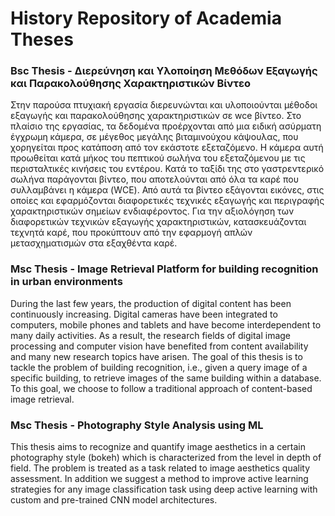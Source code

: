 # History Repository of Academia Theses

### Bsc Thesis - Διερεύνηση και Υλοποίηση Μεθόδων Εξαγωγής και Παρακολούθησης Χαρακτηριστικών Βίντεο

Στην παρούσα πτυχιακή εργασία διερευνώνται και υλοποιούνται μέθοδοι εξαγωγής και παρακολούθησης χαρακτηριστικών σε wce βίντεο. Στo πλαίσιo της εργασίας, 
τα δεδομένα προέρχονται από μια ειδική ασύρματη έγχρωμη κάμερα, σε μέγεθος μεγάλης βιταμινούχου κάψουλας, που χορηγείται προς κατάποση από τον εκάστοτε εξεταζόμενο.
Η κάμερα αυτή προωθείται κατά μήκος του πεπτικού σωλήνα του εξεταζόμενου με τις περισταλτικές κινήσεις του εντέρου. Κατά το ταξίδι της στο γαστρεντερικό σωλήνα παράγονται βίντεο, που αποτελούνται από όλα τα καρέ που συλλαμβάνει η κάμερα (WCE). Από αυτά τα βίντεο εξάγονται εικόνες, στις οποίες και εφαρμόζονται διαφορετικές τεχνικές εξαγωγής και περιγραφής χαρακτηριστικών σημείων ενδιαφέροντος. Για την αξιολόγηση των διαφορετικών τεχνικών εξαγωγής χαρακτηριστικών, κατασκευάζονται τεχνητά καρέ, που προκύπτουν από την εφαρμογή απλών μετασχηματισμών στα εξαχθέντα καρέ.

### Msc Thesis - Image Retrieval Platform for building recognition in urban environments

During the last few years, the production of digital content has been continuously increasing. Digital cameras have been integrated to computers, mobile phones and tablets and have become interdependent to many daily activities. As a result, the research fields of  digital image processing and computer vision have benefited from content availability and many new research topics have arisen. The goal of this thesis is to tackle the problem of building recognition, i.e., given a query image of a specific building, to retrieve images of the same building within a database. To this goal, we choose to follow a traditional approach of content-based image retrieval.

### Msc Thesis - Photography Style Analysis using ML

This thesis aims to recognize and quantify image aesthetics in a certain photography style (bokeh) which is characterized from the level in depth of field. The problem is treated as a task related to image aesthetics quality assessment. In addition we suggest a method to improve active learning strategies for any image classification task using deep active learning with custom and pre-trained CNN model architectures.
